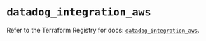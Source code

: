 # `datadog_integration_aws`

Refer to the Terraform Registry for docs: [`datadog_integration_aws`](https://registry.terraform.io/providers/datadog/datadog/3.70.0/docs/resources/integration_aws).
